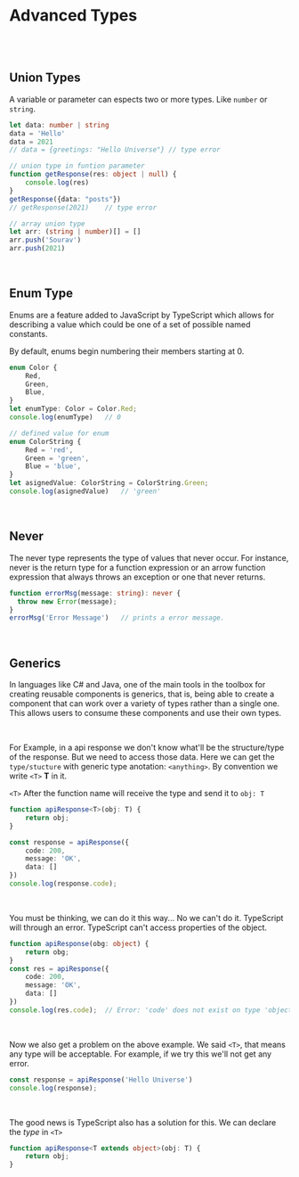 # Advanced Types

<br>
<br>

## Union Types
A variable or parameter can espects two or more types. Like `number` or `string`.
```ts
let data: number | string
data = 'Hello'
data = 2021
// data = {greetings: "Hello Universe"}	// type error

// union type in funtion parameter
function getResponse(res: object | null) {
	console.log(res)
}
getResponse({data: "posts"})
// getResponse(2021)	// type error

// array union type
let arr: (string | number)[] = []
arr.push('Sourav')
arr.push(2021)
```

<br>

## Enum Type
Enums are a feature added to JavaScript by TypeScript which allows for describing a value which could be one of a set of possible named constants.
<br>

By default, enums begin numbering their members starting at 0.
```ts
enum Color {
	Red,
	Green,
	Blue,
}
let enumType: Color = Color.Red;
console.log(enumType)	// 0

// defined value for enum
enum ColorString {
	Red = 'red',
	Green = 'green',
	Blue = 'blue',
}
let asignedValue: ColorString = ColorString.Green;
console.log(asignedValue)	// 'green'
```

<br>

## Never
The never type represents the type of values that never occur. For instance, never is the return type for a function expression or an arrow function expression that always throws an exception or one that never returns.
```ts
function errorMsg(message: string): never {
  throw new Error(message);
}
errorMsg('Error Message')	// prints a error message.
```

<br>

## Generics
In languages like C# and Java, one of the main tools in the toolbox for creating reusable components is generics, that is, being able to create a component that can work over a variety of types rather than a single one. This allows users to consume these components and use their own types.

<br>

For Example, in a api response we don't know what'll be the structure/type of the response. But we need to access those data. Here we can get the `type/stucture` with generic type anotation: `<anything>`. By convention we write `<T>` **T** in it.
<br>

`<T>` After the function name will receive the type and send it to `obj: T`
```ts
function apiResponse<T>(obj: T) {
	return obj;
}

const response = apiResponse({
	code: 200,
	message: 'OK',
	data: []
})
console.log(response.code);
```

<br>

You must be thinking, we can do it this way...
No we can't do it. TypeScript will through an error. TypeScript can't access properties of the object.
```ts
function apiResponse(obg: object) {
	return obg;
}
const res = apiResponse({
	code: 200,
	message: 'OK',
	data: []
})
console.log(res.code);	// Error: 'code' does not exist on type 'object'.
```

<br>

Now we also get a problem on the above example. We said `<T>`, that means any type will be acceptable. For example, if we try this we'll not get any error.
```ts
const response = apiResponse('Hello Universe')
console.log(response);
```

<br>

The good news is TypeScript also has a solution for this. We can declare the *type* in `<T>`
```ts
function apiResponse<T extends object>(obj: T) {
	return obj;
}
```
